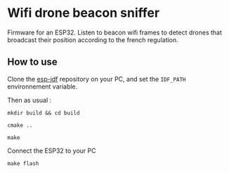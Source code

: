 # Wifi drone beacon sniffer

Firmware for an ESP32.
Listen to beacon wifi frames to detect drones that broadcast their position according to the french regulation.


## How to use

Clone the [esp-idf](https://github.com/espressif/esp-idf) repository on your PC, and set the `IDF_PATH` environnement variable.

Then as usual :

`mkdir build && cd build`

`cmake ..`

`make`

Connect the ESP32 to your PC

`make flash`
